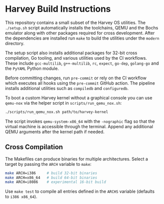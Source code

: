 # Harvey Build Instructions

This repository contains a small subset of the Harvey OS utilities.
The `./setup.sh` script automatically installs the toolchains,
QEMU and the Bochs emulator along with other packages required for
cross development. After the dependencies are installed run `make`
to build the utilities under the `modern` directory.

The setup script also installs additional packages for 32-bit
cross compilation, Go tooling, and various utilities used by the
CI workflows. These include `gcc-multilib`, `g++-multilib`, `rc`,
`expect`, `go-dep`, `golang-go` and the `PyYAML` Python module.

Before committing changes, run `pre-commit` or rely on the CI workflow
which executes all hooks using the `pre-commit` GitHub action. The
pipeline installs additional utilities such as `compiledb` and
`configuredb`.

To boot a custom Harvey kernel without a graphical console you can use
`qemu-nox` via the helper script in `scripts/run_qemu_nox.sh`:

```bash
./scripts/run_qemu_nox.sh path/to/harvey-kernel
```

The script invokes `qemu-system-x86_64` with the `-nographic` flag so
that the virtual machine is accessible through the terminal. Append any
additional QEMU arguments after the kernel path if needed.

## Cross Compilation

The Makefiles can produce binaries for multiple architectures. Select a
target by passing the `ARCH` variable to `make`:

```bash
make ARCH=i386     # build 32-bit binaries
make ARCH=x86_64   # build 64-bit binaries
make ARCH=i8086    # experimental 16-bit build
```

Use `make test` to compile all entries defined in the `ARCHS` variable
(defaults to `i386 x86_64`).

